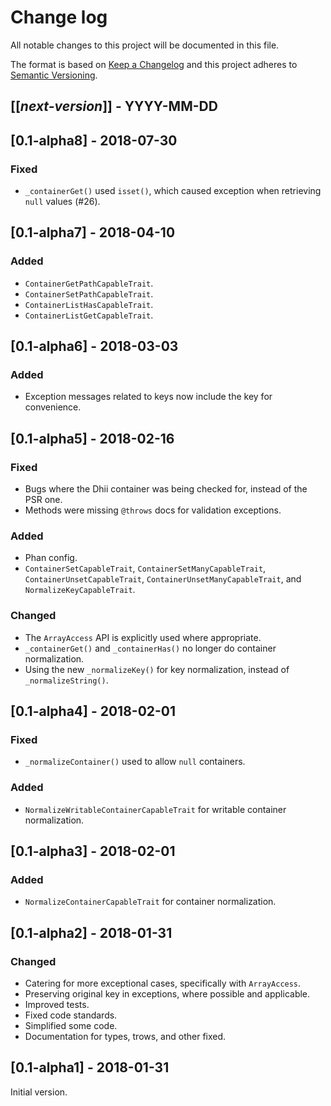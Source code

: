 # Change log
All notable changes to this project will be documented in this file.

The format is based on [Keep a Changelog](http://keepachangelog.com/)
and this project adheres to [Semantic Versioning](http://semver.org/).

## [[*next-version*]] - YYYY-MM-DD

## [0.1-alpha8] - 2018-07-30
### Fixed
- `_containerGet()` used `isset()`, which caused exception when retrieving `null` values (#26).

## [0.1-alpha7] - 2018-04-10
### Added
- `ContainerGetPathCapableTrait`.
- `ContainerSetPathCapableTrait`.
- `ContainerListHasCapableTrait`.
- `ContainerListGetCapableTrait`.

## [0.1-alpha6] - 2018-03-03
### Added
- Exception messages related to keys now include the key for convenience.

## [0.1-alpha5] - 2018-02-16
### Fixed
- Bugs where the Dhii container was being checked for, instead of the PSR one.
- Methods were missing `@throws` docs for validation exceptions.

### Added
- Phan config.
- `ContainerSetCapableTrait`, `ContainerSetManyCapableTrait`, `ContainerUnsetCapableTrait`,
`ContainerUnsetManyCapableTrait`, and `NormalizeKeyCapableTrait`.

### Changed
- The `ArrayAccess` API is explicitly used where appropriate.
- `_containerGet()` and `_containerHas()` no longer do container normalization.
- Using the new `_normalizeKey()` for key normalization, instead of `_normalizeString()`.

## [0.1-alpha4] - 2018-02-01
### Fixed
- `_normalizeContainer()` used to allow `null` containers.

### Added
- `NormalizeWritableContainerCapableTrait` for writable container normalization.

## [0.1-alpha3] - 2018-02-01
### Added
- `NormalizeContainerCapableTrait` for container normalization.

## [0.1-alpha2] - 2018-01-31
### Changed
- Catering for more exceptional cases, specifically with `ArrayAccess`.
- Preserving original key in exceptions, where possible and applicable.
- Improved tests.
- Fixed code standards.
- Simplified some code.
- Documentation for types, trows, and other fixed.

## [0.1-alpha1] - 2018-01-31
Initial version.
